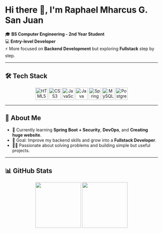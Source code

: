 # Hi there 👋, I'm Raphael Mharcus G. San Juan

🎓 **BS Computer Engineering - 2nd Year Student**  
💻 **Entry-level Developer**  
⚡ More focused on **Backend Development** but exploring **Fullstack** step by step.  

---

## 🛠️ Tech Stack

<p align="center">
  <!-- Frontend -->
  <img src="https://cdn.jsdelivr.net/gh/devicons/devicon/icons/html5/html5-original.svg" height="40" alt="HTML5" />
  <img src="https://cdn.jsdelivr.net/gh/devicons/devicon/icons/css3/css3-original.svg" height="40" alt="CSS3" />
  <img src="https://cdn.jsdelivr.net/gh/devicons/devicon/icons/javascript/javascript-original.svg" height="40" alt="JavaScript" />
  
  <!-- Backend -->
  <img src="https://cdn.jsdelivr.net/gh/devicons/devicon/icons/java/java-original.svg" height="40" alt="Java" />
  <img src="https://cdn.jsdelivr.net/gh/devicons/devicon/icons/spring/spring-original.svg" height="40" alt="Spring Boot" />

  <!-- Databases -->
  <img src="https://cdn.jsdelivr.net/gh/devicons/devicon/icons/mysql/mysql-original.svg" height="40" alt="MySQL" />
  <img src="https://cdn.jsdelivr.net/gh/devicons/devicon/icons/postgresql/postgresql-original.svg" height="40" alt="PostgreSQL" />
</p>

---

## 📌 About Me

- 🌱 Currently learning **Spring Boot + Security**, **DevOps**, and **Creating huge website**.  
- 🎯 Goal: Improve my backend skills and grow into a **Fullstack Developer**.  
- 🧑‍💻 Passionate about solving problems and building simple but useful projects.  

---

## 📊 GitHub Stats
<p align="center">
  <img src="https://github-readme-stats.vercel.app/api?username=Lychuss&show_icons=true&theme=tokyonight" height="150" />
  <img src="https://github-readme-stats.vercel.app/api/top-langs/?username=Lychuss&layout=compact&theme=tokyonight" height="150" />
</p>
